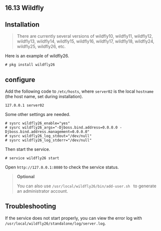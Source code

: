 ## 16.13 Wildfly

## Installation

>There are currently several versions of wildfly10, wildfly11, wildfly12, wildfly13, wildfly14, wildfly15, wildfly16, wildfly17, wildfly18, wildfly24, wildfly25, wildfly26, etc.

Here is an example of wildfly26.

```
# pkg install wildfly26
```

## configure


Add the following code to `/etc/hosts`, where `server02` is the local `hostname` (the host name, set during installation).

```
127.0.0.1 server02
```

Some other settings are needed.

```
# sysrc wildfly26_enable="yes"
# sysrc wildfly26_args="-Djboss.bind.address=0.0.0.0 -Djboss.bind.address.management=0.0.0.0"
# sysrc wildfly26_log_stdout="/dev/null"
# sysrc wildfly26_log_stderr="/dev/null"
```

Then start the service.

```
# service wildfly26 start
```

Open `http://127.0.0.1:8080` to check the service status.


>**Optional**
>
>You can also use `/usr/local/wildfly26/bin/add-user.sh ` to generate an administrator account.


## Troubleshooting

If the service does not start properly, you can view the error log with `/usr/local/wildfly26/standalone/log/server.log`.

